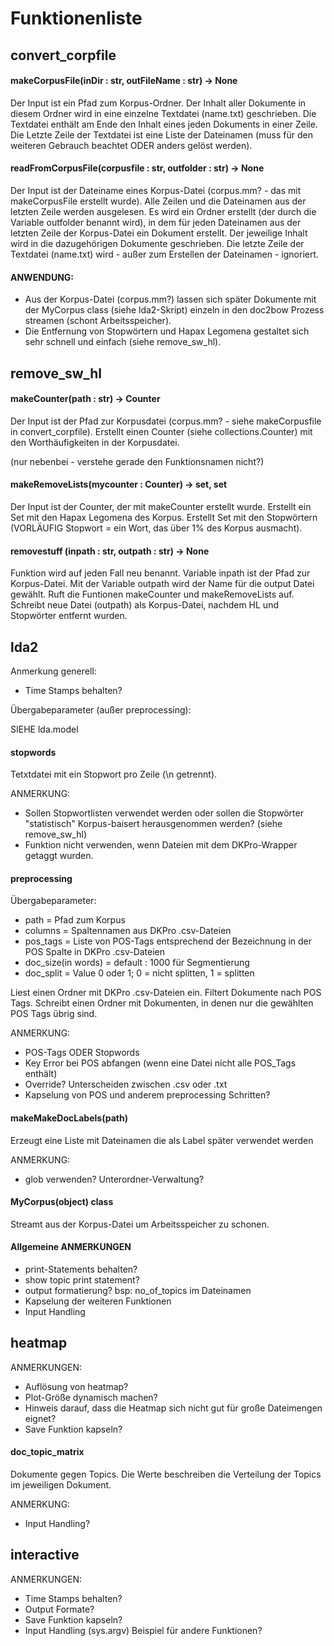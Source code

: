 # Funktionenliste


## convert_corpfile


#### makeCorpusFile(inDir : str,  outFileName : str) -> None


Der Input ist ein Pfad zum Korpus-Ordner.
Der Inhalt aller Dokumente in diesem Ordner wird in eine einzelne Textdatei (name.txt) geschrieben.
Die Textdatei enthält am Ende den Inhalt eines jeden Dokuments in einer Zeile.
Die Letzte Zeile der Textdatei ist eine Liste der Dateinamen (muss für den weiteren Gebrauch beachtet ODER anders gelöst werden).


#### readFromCorpusFile(corpusfile : str, outfolder : str) -> None


Der Input ist der Dateiname eines Korpus-Datei (corpus.mm? - das mit makeCorpusFile erstellt wurde). Alle Zeilen und die Dateinamen aus der letzten Zeile werden ausgelesen.
Es wird ein Ordner erstellt (der durch die Variable outfolder benannt wird), in dem für jeden Dateinamen aus der letzten Zeile der Korpus-Datei ein Dokument erstellt. Der jeweilige Inhalt wird in die dazugehörigen Dokumente geschrieben.
Die letzte Zeile der Textdatei (name.txt) wird - außer zum Erstellen der Dateinamen - ignoriert.


#### ANWENDUNG:


* Aus der Korpus-Datei (corpus.mm?) lassen sich später Dokumente mit der MyCorpus class (siehe lda2-Skript) einzeln in den doc2bow Prozess streamen (schont Arbeitsspeicher).
* Die Entfernung von Stopwörtern und Hapax Legomena gestaltet sich sehr schnell und einfach (siehe remove_sw_hl).


## remove_sw_hl


#### makeCounter(path : str) -> Counter


Der Input ist der Pfad zur Korpusdatei (corpus.mm? - siehe makeCorpusfile in convert_corpfile).
Erstellt einen Counter (siehe collections.Counter) mit den Worthäufigkeiten in der Korpusdatei.


(nur nebenbei - verstehe gerade den Funktionsnamen nicht?)
#### makeRemoveLists(mycounter : Counter) -> set, set


Der Input ist der Counter, der mit makeCounter erstellt wurde.
Erstellt ein Set mit den Hapax Legomena des Korpus.
Erstellt Set mit den Stopwörtern (VORLÄUFIG Stopwort =  ein Wort, das über 1% des Korpus ausmacht).


#### removestuff (inpath : str, outpath : str) -> None


Funktion wird auf jeden Fall neu benannt.
Variable inpath ist der Pfad zur Korpus-Datei.
Mit der Variable outpath wird der Name für die output Datei gewählt.
Ruft die Funtionen makeCounter und makeRemoveLists auf.
Schreibt neue Datei (outpath) als Korpus-Datei, nachdem HL und Stopwörter entfernt wurden.


## lda2

Anmerkung generell:

* Time Stamps behalten?


Übergabeparameter (außer preprocessing):


SIEHE lda.model


#### stopwords


Tetxtdatei mit ein Stopwort pro Zeile (\n getrennt).

ANMERKUNG:
* Sollen Stopwortlisten verwendet werden oder sollen die Stopwörter "statistisch" Korpus-baisert herausgenommen werden? (siehe remove_sw_hl)
* Funktion nicht verwenden, wenn Dateien mit dem DKPro-Wrapper getaggt wurden.


#### preprocessing


Übergabeparameter:


* path = Pfad zum Korpus
* columns = Spaltennamen aus DKPro .csv-Dateien
* pos_tags = Liste von POS-Tags entsprechend der Bezeichnung in der POS Spalte in DKPro .csv-Dateien
* doc_size(in words) = default : 1000 für Segmentierung
* doc_split = Value 0 oder 1; 0 = nicht splitten, 1 = splitten


Liest einen Ordner mit DKPro .csv-Dateien ein. Filtert Dokumente nach POS Tags. Schreibt einen Ordner mit Dokumenten, in denen nur die gewählten POS Tags übrig sind.


ANMERKUNG:


* POS-Tags ODER Stopwords
* Key Error bei POS abfangen (wenn eine Datei nicht alle  POS_Tags enthält)
* Override? Unterscheiden zwischen .csv oder .txt
* Kapselung von POS und anderem preprocessing Schritten?


#### makeMakeDocLabels(path)


Erzeugt eine Liste mit Dateinamen die als Label später verwendet werden


ANMERKUNG:

* glob verwenden? Unterordner-Verwaltung?


#### MyCorpus(object) class


Streamt aus der Korpus-Datei um Arbeitsspeicher zu schonen.


#### Allgemeine ANMERKUNGEN


* print-Statements behalten?
* show topic print statement?
* output formatierung? bsp: no_of_topics im Dateinamen
* Kapselung der weiteren Funktionen
* Input Handling


## heatmap


ANMERKUNGEN:

* Auflösung von heatmap?
* Plot-Größe dynamisch machen?
* Hinweis darauf, dass die Heatmap sich nicht gut für große Dateimengen eignet?
* Save Funktion kapseln?


#### doc_topic_matrix


Dokumente gegen Topics. Die Werte beschreiben die Verteilung der Topics im jeweiligen Dokument.


ANMERKUNG:

* Input Handling?


## interactive


ANMERKUNGEN:


* Time Stamps behalten?
* Output Formate?
* Save Funktion kapseln?
* Input Handling (sys.argv) Beispiel für andere Funktionen?


